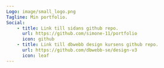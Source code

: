 ```yaml
---
Logo: image/small_logo.png
Tagline: Min portfolio.
Social:
    - title: Link till sidans github repo.
      url: https://github.com/simone-11/portfolio
      icon: github
    - title: Link till dbwebb design kursens github repo.
      url: https://github.com/dbwebb-se/design-v3
      icon: leaf
---
```

